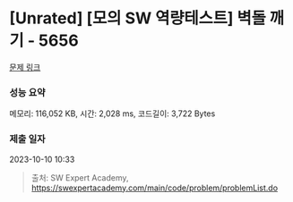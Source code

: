 # [Unrated] [모의 SW 역량테스트] 벽돌 깨기 - 5656 

[문제 링크](https://swexpertacademy.com/main/code/problem/problemDetail.do?contestProbId=AWXRQm6qfL0DFAUo) 

### 성능 요약

메모리: 116,052 KB, 시간: 2,028 ms, 코드길이: 3,722 Bytes

### 제출 일자

2023-10-10 10:33



> 출처: SW Expert Academy, https://swexpertacademy.com/main/code/problem/problemList.do